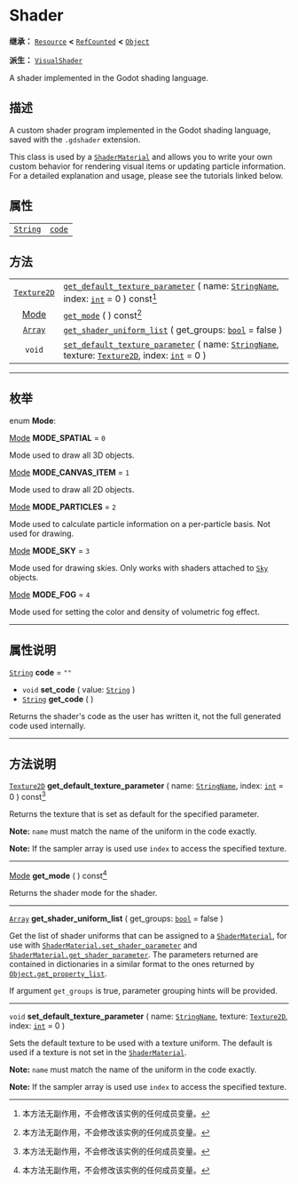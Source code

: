 <!-- ⚠ 请勿编辑本文件 ⚠ -->
<!-- 本文档使用脚本从 WeDot 引擎源码仓库生成。 -->
<!-- 生成脚本：https://github.com/WeDot-Engine/WeDot/tree/4.3/doc/tools/make_md.py； -->
<!-- 原文件：https://github.com/WeDot-Engine/WeDot/tree/4.3/doc/classes/Shader.xml。 -->

<div id="_class_shader"></div>

# Shader

**继承：** [`Resource`](class_resource.md) **<** [`RefCounted`](class_refcounted.md) **<** [`Object`](class_object.md)

**派生：** [`VisualShader`](class_visualshader.md)

A shader implemented in the Godot shading language.

## 描述

A custom shader program implemented in the Godot shading language, saved with the `.gdshader` extension.

This class is used by a [`ShaderMaterial`](class_shadermaterial.md) and allows you to write your own custom behavior for rendering visual items or updating particle information. For a detailed explanation and usage, please see the tutorials linked below.

## 属性

|||
|:-:|:--|
| [`String`](class_string.md) | [`code`](#class_shader_property_code) | ``""`` |

## 方法

|||
|:-:|:--|
| [`Texture2D`](class_texture2d.md) | [`get_default_texture_parameter`](class_shadermd#class_shader_method_get_default_texture_parameter) ( name: [`StringName`](class_stringname.md), index: [`int`](class_int.md) = 0 ) const[^const]                               |
| [Mode](#enum_shader_mode)         | [`get_mode`](class_shadermd#class_shader_method_get_mode) ( ) const[^const]                                                                                                                                                     |
| [`Array`](class_array.md)         | [`get_shader_uniform_list`](class_shadermd#class_shader_method_get_shader_uniform_list) ( get_groups: [`bool`](class_bool.md) = false )                                                                                         |
| `void`                            | [`set_default_texture_parameter`](class_shadermd#class_shader_method_set_default_texture_parameter) ( name: [`StringName`](class_stringname.md), texture: [`Texture2D`](class_texture2d.md), index: [`int`](class_int.md) = 0 ) |

<!-- rst-class:: classref-section-separator -->

---

## 枚举

<div id="_class_enum_shader_mode"></div>

enum **Mode**: <div id="enum_shader_mode"></div>

<div id="_class_shader_constant_mode_spatial"></div>

[Mode](#enum_shader_mode) **MODE_SPATIAL** = ``0``

Mode used to draw all 3D objects.

<div id="_class_shader_constant_mode_canvas_item"></div>

[Mode](#enum_shader_mode) **MODE_CANVAS_ITEM** = ``1``

Mode used to draw all 2D objects.

<div id="_class_shader_constant_mode_particles"></div>

[Mode](#enum_shader_mode) **MODE_PARTICLES** = ``2``

Mode used to calculate particle information on a per-particle basis. Not used for drawing.

<div id="_class_shader_constant_mode_sky"></div>

[Mode](#enum_shader_mode) **MODE_SKY** = ``3``

Mode used for drawing skies. Only works with shaders attached to [`Sky`](class_sky.md) objects.

<div id="_class_shader_constant_mode_fog"></div>

[Mode](#enum_shader_mode) **MODE_FOG** = ``4``

Mode used for setting the color and density of volumetric fog effect.

<!-- rst-class:: classref-section-separator -->

---

## 属性说明

<div id="_class_shader_property_code"></div>

[`String`](class_string.md) **code** = ``""`` <div id="class_shader_property_code"></div>

- `void` **set_code** ( value: [`String`](class_string.md) )
- [`String`](class_string.md) **get_code** ( )

Returns the shader's code as the user has written it, not the full generated code used internally.

<!-- rst-class:: classref-section-separator -->

---

## 方法说明

<div id="_class_shader_method_get_default_texture_parameter"></div>

[`Texture2D`](class_texture2d.md) **get_default_texture_parameter** ( name: [`StringName`](class_stringname.md), index: [`int`](class_int.md) = 0 ) const[^const]<div id="class_shader_method_get_default_texture_parameter"></div>

Returns the texture that is set as default for the specified parameter.

 **Note:** `name` must match the name of the uniform in the code exactly.

 **Note:** If the sampler array is used use `index` to access the specified texture.

<!-- rst-class:: classref-item-separator -->

---

<div id="_class_shader_method_get_mode"></div>

[Mode](#enum_shader_mode) **get_mode** ( ) const[^const]<div id="class_shader_method_get_mode"></div>

Returns the shader mode for the shader.

<!-- rst-class:: classref-item-separator -->

---

<div id="_class_shader_method_get_shader_uniform_list"></div>

[`Array`](class_array.md) **get_shader_uniform_list** ( get_groups: [`bool`](class_bool.md) = false )<div id="class_shader_method_get_shader_uniform_list"></div>

Get the list of shader uniforms that can be assigned to a [`ShaderMaterial`](class_shadermaterial.md), for use with [`ShaderMaterial.set_shader_parameter`](#class_shadermaterial_method_set_shader_parameter) and [`ShaderMaterial.get_shader_parameter`](#class_shadermaterial_method_get_shader_parameter). The parameters returned are contained in dictionaries in a similar format to the ones returned by [`Object.get_property_list`](#class_object_method_get_property_list).

If argument `get_groups` is true, parameter grouping hints will be provided.

<!-- rst-class:: classref-item-separator -->

---

<div id="_class_shader_method_set_default_texture_parameter"></div>

`void` **set_default_texture_parameter** ( name: [`StringName`](class_stringname.md), texture: [`Texture2D`](class_texture2d.md), index: [`int`](class_int.md) = 0 )<div id="class_shader_method_set_default_texture_parameter"></div>

Sets the default texture to be used with a texture uniform. The default is used if a texture is not set in the [`ShaderMaterial`](class_shadermaterial.md).

 **Note:** `name` must match the name of the uniform in the code exactly.

 **Note:** If the sampler array is used use `index` to access the specified texture.

[^virtual]: 本方法通常需要用户覆盖才能生效。
[^const]: 本方法无副作用，不会修改该实例的任何成员变量。
[^vararg]: 本方法除了能接受在此处描述的参数外，还能够继续接受任意数量的参数。
[^constructor]: 本方法用于构造某个类型。
[^static]: 调用本方法无需实例，可直接使用类名进行调用。
[^operator]: 本方法描述的是使用本类型作为左操作数的有效运算符。
[^bitfield]: 这个值是由下列位标志构成位掩码的整数。
[^void]: 无返回值。
